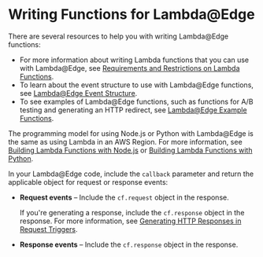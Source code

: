 # Writing Functions for Lambda@Edge<a name="lambda-edge-authoring-functions"></a>

There are several resources to help you with writing Lambda@Edge functions:
+ For more information about writing Lambda functions that you can use with Lambda@Edge, see [Requirements and Restrictions on Lambda Functions](lambda-requirements-limits.md)\. 
+ To learn about the event structure to use with Lambda@Edge functions, see [Lambda@Edge Event Structure](lambda-event-structure.md)\.
+ To see examples of Lambda@Edge functions, such as functions for A/B testing and generating an HTTP redirect, see [Lambda@Edge Example Functions](lambda-examples.md)\.

The programming model for using Node\.js or Python with Lambda@Edge is the same as using Lambda in an AWS Region\. For more information, see [Building Lambda Functions with Node\.js](https://docs.aws.amazon.com/lambda/latest/dg/programming-model.html) or [Building Lambda Functions with Python](https://docs.aws.amazon.com/lambda/latest/dg/python-programming-model.html)\.

In your Lambda@Edge code, include the `callback` parameter and return the applicable object for request or response events:
+ **Request events** – Include the `cf.request` object in the response\.

  If you're generating a response, include the `cf.response` object in the response\. For more information, see [Generating HTTP Responses in Request Triggers](lambda-generating-http-responses-in-requests.md)\. 
+ **Response events** – Include the `cf.response` object in the response\.
